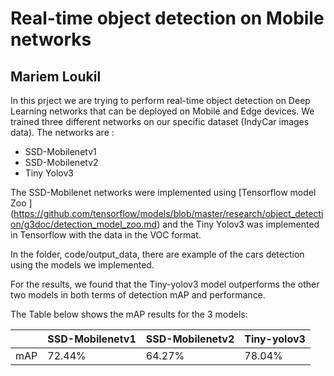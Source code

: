 # Real-time object detection on Mobile networks
## Mariem Loukil
In this prject we are trying to perform real-time object detection on Deep Learning networks that can be deployed on Mobile and Edge devices. 
We trained three different networks on our specific dataset (IndyCar images data). The networks are : 
* SSD-Mobilenetv1
* SSD-Mobilenetv2 
* Tiny Yolov3

The SSD-Mobilenet networks were implemented using [Tensorflow model Zoo ]
(https://github.com/tensorflow/models/blob/master/research/object_detection/g3doc/detection_model_zoo.md) and the Tiny Yolov3 was implemented in Tensorflow with the data in the VOC format.

In the folder, code/output_data, there are example of the cars detection using the models we implemented.

For the results, we found that the Tiny-yolov3 model outperforms the other two models in both terms of detection mAP and performance. 

The Table below shows the mAP results for the 3 models: 

| | SSD-Mobilenetv1  | SSD-Mobilenetv2 | Tiny-yolov3|
| ------------- | ------------- |------------- |------------- |
| mAP | 72.44% | 64.27%|78.04% |
